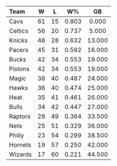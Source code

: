 | Team                             |  W  |  L  |  W%   |   GB   |
|:---------------------------------|:---:|:---:|:-----:|:------:|
| [](/r/clevelandcavs) Cavs        | 61  | 15  | 0.803 | 0.000  |
| [](/r/bostonceltics) Celtics     | 56  | 20  | 0.737 | 5.000  |
| [](/r/nyknicks) Knicks           | 48  | 28  | 0.632 | 13.000 |
| [](/r/pacers) Pacers             | 45  | 31  | 0.592 | 16.000 |
| [](/r/mkebucks) Bucks            | 42  | 34  | 0.553 | 19.000 |
| [](/r/detroitpistons) Pistons    | 42  | 34  | 0.553 | 19.000 |
| [](/r/orlandomagic) Magic        | 38  | 40  | 0.487 | 24.000 |
| [](/r/atlantahawks) Hawks        | 36  | 40  | 0.474 | 25.000 |
| [](/r/heat) Heat                 | 35  | 41  | 0.461 | 26.000 |
| [](/r/chicagobulls) Bulls        | 34  | 42  | 0.447 | 27.000 |
| [](/r/torontoraptors) Raptors    | 28  | 49  | 0.364 | 33.500 |
| [](/r/gonets) Nets               | 25  | 51  | 0.329 | 36.000 |
| [](/r/sixers) Philly             | 23  | 54  | 0.299 | 38.500 |
| [](/r/charlottehornets) Hornets  | 19  | 57  | 0.250 | 42.000 |
| [](/r/washingtonwizards) Wizards | 17  | 60  | 0.221 | 44.500 |